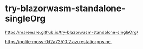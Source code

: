 # try-blazorwasm-standalone-singleOrg

https://maremare.github.io/try-blazorwasm-standalone-singleOrg/

https://polite-moss-0d2a72510.2.azurestaticapps.net
